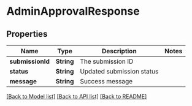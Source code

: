 # AdminApprovalResponse

## Properties
Name | Type | Description | Notes
------------ | ------------- | ------------- | -------------
**submissionId** | **String** | The submission ID |
**status** | **String** | Updated submission status |
**message** | **String** | Success message |

[[Back to Model list]](../README.md#documentation-for-models) [[Back to API list]](../README.md#documentation-for-api-endpoints) [[Back to README]](../README.md)
